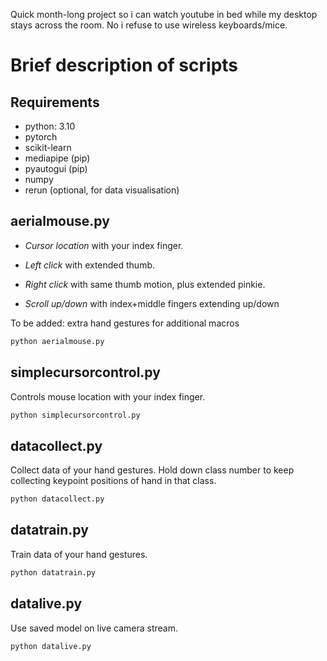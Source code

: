 Quick month-long project so i can watch youtube in bed while my desktop stays across the room. No i refuse to use wireless keyboards/mice.
# Brief description of scripts

## Requirements
* python: 3.10
* pytorch
* scikit-learn
* mediapipe (pip)
* pyautogui (pip)
* numpy
* rerun (optional, for data visualisation)

## aerialmouse.py
* *Cursor location* with your index finger. 

* *Left click* with extended thumb.

* *Right click* with same thumb motion, plus extended pinkie.

* *Scroll up/down* with index+middle fingers extending up/down

To be added: extra hand gestures for additional macros

```python
python aerialmouse.py
```

## simplecursorcontrol.py
Controls mouse location with your index finger.

```python
python simplecursorcontrol.py
```
## datacollect.py
Collect data of your hand gestures. Hold down class number to keep collecting keypoint positions of hand in that class.

```python
python datacollect.py
```

## datatrain.py
Train data of your hand gestures. 

```python
python datatrain.py
```

## datalive.py
Use saved model on live camera stream.

```python
python datalive.py
```

